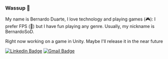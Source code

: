 ### Wassup :metal:

My name is Bernardo Duarte, I love technology and playing games (:video_game:): I prefer FPS (:gun:) but I have fun playing any genre. Usually, my nickname is BernardoSoD.

Right now working on a game in Unity. Maybe I'll release it in the near future

[![Linkedin Badge](https://img.shields.io/badge/-LinkedIn-blue?style=flat-square&logo=Linkedin&logoColor=white)](https://www.linkedin.com/in/bernardosod/)
[![Gmail Badge](https://img.shields.io/badge/Gmail-D14836?style=flat-square&logo=gmail&logoColor=white)](bernardosod@gmail.com)
